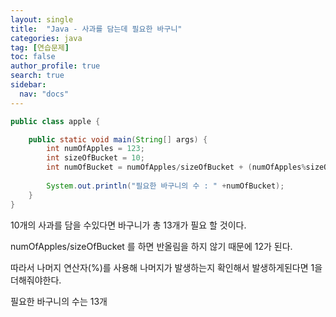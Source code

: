 ```yaml
---
layout: single
title:  "Java - 사과를 담는데 필요한 바구니"
categories: java
tag: [연습문제]
toc: false
author_profile: true
search: true
sidebar:
  nav: "docs"
---
```


```java
public class apple {

	public static void main(String[] args) {
		int numOfApples = 123;
		int sizeOfBucket = 10;
		int numOfBucket = numOfApples/sizeOfBucket + (numOfApples%sizeOfBucket>0 ? 1:0);
		
		System.out.println("필요한 바구니의 수 : " +numOfBucket);
	}
}
```

10개의 사과를 담을 수있다면 바구니가 총 13개가 필요 할 것이다.

 numOfApples/sizeOfBucket 를 하면 반올림을 하지 않기 때문에 12가 된다.

따라서 나머지 연산자(%)를 사용해 나머지가 발생하는지 확인해서 발생하게된다면 1을 더해줘야한다.

필요한 바구니의 수는 13개
